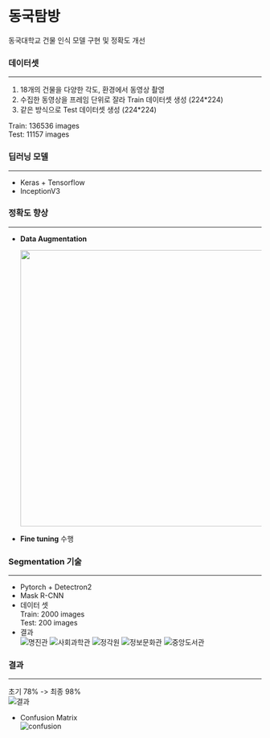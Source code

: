 # 동국탐방

동국대학교 건물 인식 모델 구현 및 정확도 개선


### 데이터셋
------

1. 18개의 건물을 다양한 각도, 환경에서 동영상 촬영 
2. 수집한 동영상을 프레임 단위로 잘라 Train 데이터셋 생성 (224*224)
3. 같은 방식으로 Test 데이터셋 생성 (224*224)

Train: 136536 images<br>
Test: 11157 images<br>

### 딥러닝 모델
------

- Keras + Tensorflow
- InceptionV3


### 정확도 향상

------

- **Data Augmentation**
  <p style="text-align: center;">
    <img src="https://user-images.githubusercontent.com/72545216/141383561-a9abe40c-489a-4d75-a9ff-4a98b937c8ad.PNG" width="550" float = "center">
  </p>

- **Fine tuning** 수행

  
### Segmentation 기술
------

- Pytorch + Detectron2
- Mask R-CNN
- 데이터 셋<br>
  Train: 2000 images<br>
  Test: 200 images<br>
- 결과<br>
![명진관](https://user-images.githubusercontent.com/72545216/141384092-27b40b65-cc0c-4e81-896a-ecd8e1b3ee03.png)
![사회과학관](https://user-images.githubusercontent.com/72545216/141384135-6f465b86-fee4-4315-b33e-247674de4d1f.png)
![정각원](https://user-images.githubusercontent.com/72545216/141384140-468ee1bc-89bf-499e-a094-08ba7aedd3cb.png)
![정보문화관](https://user-images.githubusercontent.com/72545216/141384149-2254e675-6f75-45c8-9056-6ee3b5d6d765.png)
![중앙도서관](https://user-images.githubusercontent.com/72545216/141384151-1d7e13c3-d22e-4189-86cd-a0b8cf1e75bd.png)


### 결과
------

초기 78% -> 최종 98%<br>
![결과](https://user-images.githubusercontent.com/72545216/141384308-2ffa562f-90dd-44df-bab4-c3b49bd717cd.png)

- Confusion Matrix<br>
![confusion](https://user-images.githubusercontent.com/72545216/141384337-eac3d0e2-7fd4-42fe-9d1a-64e92b9d2c2e.png)

